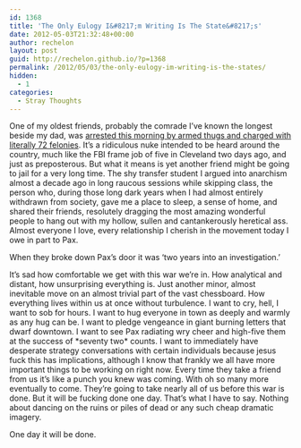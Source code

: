 ```yaml
---
id: 1368
title: 'The Only Eulogy I&#8217;m Writing Is The State&#8217;s'
date: 2012-05-03T21:32:48+00:00
author: rechelon
layout: post
guid: http://rechelon.github.io/?p=1368
permalink: /2012/05/03/the-only-eulogy-im-writing-is-the-states/
hidden:
  - 1
categories:
  - Stray Thoughts
---
```

One of my oldest friends, probably the comrade I&#8217;ve known the longest beside my dad, was [arrested this morning by armed thugs and charged with literally 72 felonies](https://greycoast.wordpress.com/2012/05/03/portland-house-raided-comrade-arrested-courtroom-solidarity-call/). It&#8217;s a ridiculous nuke intended to be heard around the country, much like the FBI frame job of five in Cleveland two days ago, and just as preposterous. But what it means is yet another friend might be going to jail for a very long time. The shy transfer student I argued into anarchism almost a decade ago in long raucous sessions while skipping class, the person who, during those long dark years when I had almost entirely withdrawn from society, gave me a place to sleep, a sense of home, and shared their friends, resolutely dragging the most amazing wonderful people to hang out with my hollow, sullen and cantankerously heretical ass. Almost everyone I love, every relationship I cherish in the movement today I owe in part to Pax.

When they broke down Pax&#8217;s door it was &#8216;two years into an investigation.&#8217;

It&#8217;s sad how comfortable we get with this war we&#8217;re in. How analytical and distant, how unsurprising everything is. Just another minor, almost inevitable move on an almost trivial part of the vast chessboard. How everything lives within us at once without turbulence. I want to cry, hell, I want to sob for hours. I want to hug everyone in town as deeply and warmly as any hug can be. I want to pledge vengeance in giant burning letters that dwarf downtown. I want to see Pax radiating wry cheer and high-five them at the success of \*seventy two\* counts. I want to immediately have desperate strategy conversations with certain individuals because jesus fuck this has implications, although I know that frankly we all have more important things to be working on right now. Every time they take a friend from us it&#8217;s like a punch you knew was coming. With oh so many more eventually to come. They&#8217;re going to take nearly all of us before this war is done. But it will be fucking done one day. That&#8217;s what I have to say. Nothing about dancing on the ruins or piles of dead or any such cheap dramatic imagery.

One day it will be done.